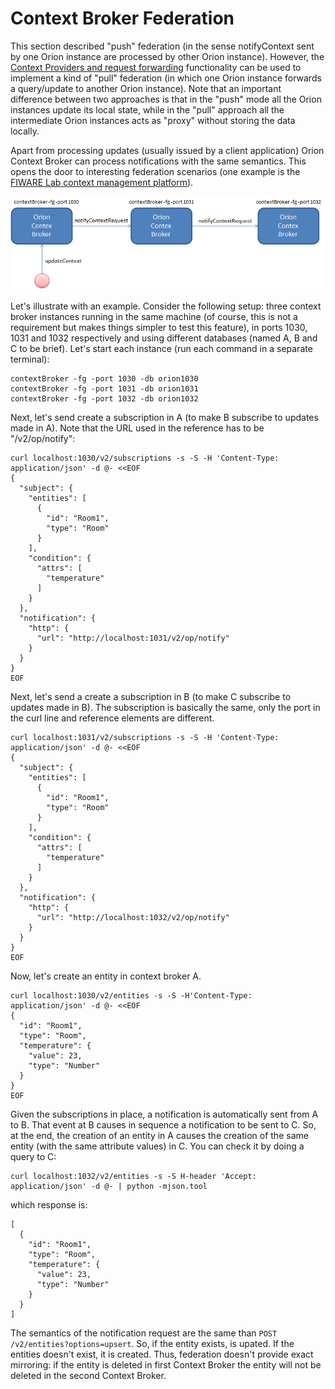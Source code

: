 # Context Broker Federation

This section described "push" federation (in the sense notifyContext
sent by one Orion instance are processed by other Orion instance).
However, the [Context Providers and request forwarding](context_providers.md)
functionality can be used to implement a kind of "pull" federation (in
which one Orion instance forwards a query/update to another Orion
instance). Note that an important difference between two approaches is
that in the "push" mode all the Orion instances update its local state,
while in the "pull" approach all the intermediate Orion instances acts
as "proxy" without storing the data locally.

Apart from processing updates (usually issued by a client application)
Orion Context Broker can process notifications with the same semantics.
This opens the door to interesting federation scenarios (one example is
the [FIWARE Lab context management platform](https://forge.fiware.org/plugins/mediawiki/wiki/fiware/index.php/FIWARE_Lab_Context_Management_Platform)).

![](Federation.png "Federation.png")

Let's illustrate with an example. Consider the following setup: three
context broker instances running in the same machine (of course, this is
not a requirement but makes things simpler to test this feature), in
ports 1030, 1031 and 1032 respectively and using different databases
(named A, B and C to be brief). Let's start each instance (run each
command in a separate terminal):

    contextBroker -fg -port 1030 -db orion1030
    contextBroker -fg -port 1031 -db orion1031
    contextBroker -fg -port 1032 -db orion1032

Next, let's send create a subscription in A (to make B subscribe to updates
made in A). Note that the URL used in the reference has to be
"/v2/op/notify":

```
curl localhost:1030/v2/subscriptions -s -S -H 'Content-Type: application/json' -d @- <<EOF
{
  "subject": {
    "entities": [
      {
        "id": "Room1",
        "type": "Room"
      }
    ],
    "condition": {
      "attrs": [
        "temperature"
      ]
    }
  },
  "notification": {
    "http": {
      "url": "http://localhost:1031/v2/op/notify"
    }
  }
}
EOF
```


Next, let's send a create a subscription in B (to make C subscribe to updates
made in B). The subscription is basically the same, only the port in the
curl line and reference elements are different.

```
curl localhost:1031/v2/subscriptions -s -S -H 'Content-Type: application/json' -d @- <<EOF
{
  "subject": {
    "entities": [
      {
        "id": "Room1",
        "type": "Room"
      }
    ],
    "condition": {
      "attrs": [
        "temperature"
      ]
    }
  },
  "notification": {
    "http": {
      "url": "http://localhost:1032/v2/op/notify"
    }
  }
}
EOF
```

Now, let's create an entity in context broker A.

```
curl localhost:1030/v2/entities -s -S -H'Content-Type: application/json' -d @- <<EOF
{
  "id": "Room1",
  "type": "Room",
  "temperature": {
    "value": 23,
    "type": "Number"
  }
}
EOF
```

Given the subscriptions in place, a notification is
automatically sent from A to B. That event at B causes in sequence a
notification to be sent to C. So, at the end, the creation of an
entity in A causes the creation of the same entity (with the same
attribute values) in C. You can check it by doing a query to C:

```
curl localhost:1032/v2/entities -s -S H-header 'Accept: application/json' -d @- | python -mjson.tool
```

which response is:

```
[
  {
    "id": "Room1",
    "type": "Room",
    "temperature": {
      "value": 23,
      "type": "Number"
    }
  }
]
```

The semantics of the notification request are the same than `POST /v2/entities?options=upsert`.
So, if the entity exists, is upated. If the entities doesn't exist, it is created. Thus,
federation doesn't provide exact mirroring: if the entity is deleted in
first Context Broker the entity will not be deleted in the second Context Broker.
